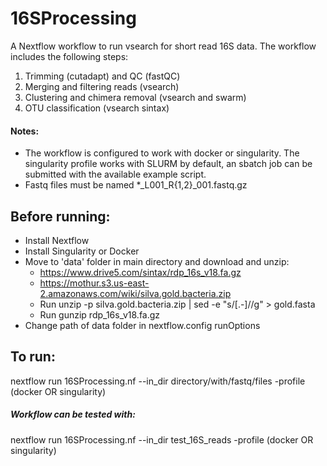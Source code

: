 # 16SProcessing
A Nextflow workflow to run vsearch for short read 16S data. The workflow includes the following steps:
1. Trimming (cutadapt) and QC (fastQC)
2. Merging and filtering reads (vsearch)
3. Clustering and chimera removal (vsearch and swarm)
4. OTU classification (vsearch sintax)

#### Notes:
- The workflow is configured to work with docker or singularity. The singularity profile works with SLURM by default, an sbatch job can be submitted with the available example script.
- Fastq files must be named *_L001_R{1,2}_001.fastq.gz

## Before running:
- Install Nextflow
- Install Singularity or Docker
- Move to 'data' folder in main directory and download and unzip:
    * https://www.drive5.com/sintax/rdp_16s_v18.fa.gz
    * https://mothur.s3.us-east-2.amazonaws.com/wiki/silva.gold.bacteria.zip
    * Run unzip -p silva.gold.bacteria.zip | sed -e "s/[.-]//g" > gold.fasta
    * Run gunzip rdp_16s_v18.fa.gz
- Change path of data folder in nextflow.config runOptions

## To run:
nextflow run 16SProcessing.nf --in_dir directory/with/fastq/files -profile (docker OR singularity)

##### Workflow can be tested with:
nextflow run 16SProcessing.nf --in_dir test_16S_reads -profile (docker OR singularity)
